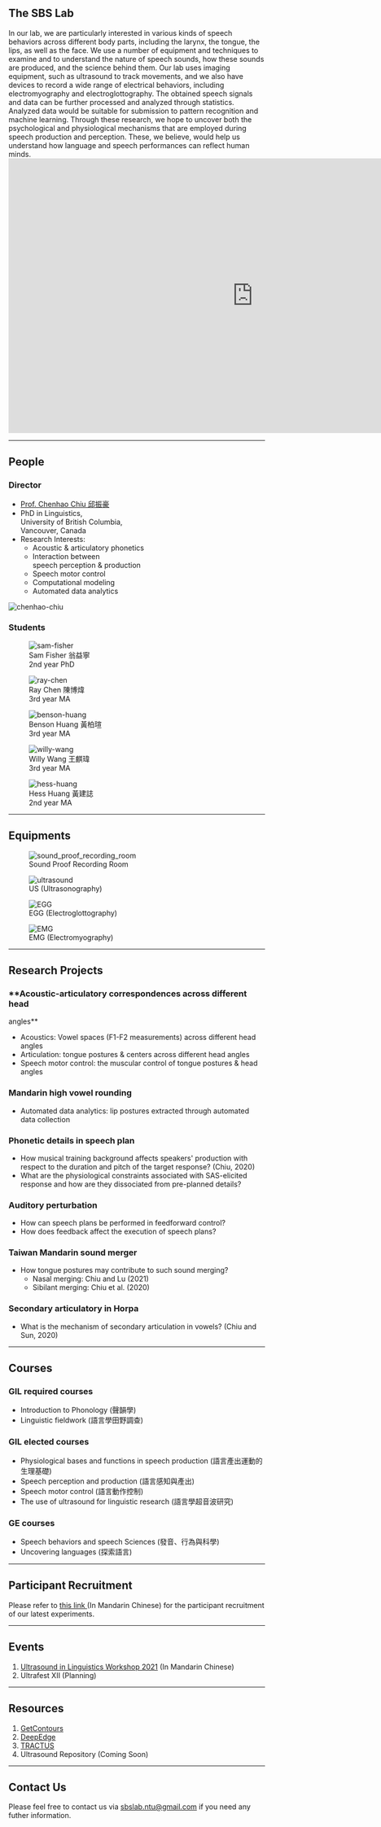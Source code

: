 <!--  -->

## **The SBS Lab**

<div class="paragraph">
  In our lab, we are particularly interested in various kinds of speech behaviors across different
  body parts, including the larynx, the tongue, the lips, as well as the face. We use a number of
  equipment and techniques to examine and to understand the nature of speech sounds, how these
  sounds are produced, and the science behind them. Our lab uses imaging equipment, such as
  ultrasound to track movements, and we also have devices to record a wide range of electrical
  behaviors, including electromyography and electroglottography. The obtained speech signals and
  data can be further processed and analyzed through statistics. Analyzed data would be suitable for
  submission to pattern recognition and machine learning. Through these research, we hope to uncover
  both the psychological and physiological mechanisms that are employed during speech production and
  perception. These, we believe, would help us understand how language and speech performances can
  reflect human minds.
</div>

<div class=video>
<iframe width="960" height="540" src="https://www.youtube.com/embed/8EV_7EfK4VE" title="YouTube video player" frameborder="0" allow="accelerometer; autoplay; clipboard-write; encrypted-media; gyroscope; picture-in-picture" allowfullscreen></iframe>
</div>

---

## **People**

### **Director**

<div class="list">
  <ul>
    <li>
      <a href="https://sites.google.com/site/chiuchenhao/"> Prof. Chenhao Chiu 邱振豪 </a>
    </li>
    <li>
      PhD in Linguistics, <br />
      University of British Columbia, <br />
      Vancouver, Canada
    </li>
    <li>
      Research Interests:
      <ul>
        <li>Acoustic & articulatory phonetics</li>
        <li>
          Interaction between <br />
          speech perception & production
        </li>
        <li>Speech motor control</li>
        <li>Computational modeling</li>
        <li>Automated data analytics</li>
      </ul>
    </li>
  </ul>
</div>

<div class="boss-image">
  <img src="./img/people/chenhao.png" alt="chenhao-chiu" loading="lazy" />
</div>

### **Students**

<div class="main-image">
  <figure class="revert">
    <img src="./img/people/sam.jpg" alt="sam-fisher" loading="lazy" />
    <figcaption>
      Sam Fisher 翁益寧 <br />
      2nd year PhD
    </figcaption>
  </figure>
  <figure>
    <img src="./img/people/ray.jpg" alt="ray-chen" loading="lazy" />
    <figcaption>
      Ray Chen 陳博煒 <br />
      3rd year MA
    </figcaption>
  </figure>
  <figure>
    <img src="./img/people/benson.jpg" alt="benson-huang" loading="lazy" />
    <figcaption>
      Benson Huang 黃柏瑄 <br />
      3rd year MA
    </figcaption>
  </figure>
  <figure>
    <img src="./img/people/willy.jpg" alt="willy-wang" loading="lazy" />
    <figcaption>
      Willy Wang 王麒瑋 <br />
      3rd year MA
    </figcaption>
  </figure>
  <figure>
    <img src="./img/people/hess.jpg" alt="hess-huang" loading="lazy" />
    <figcaption>
      Hess Huang 黃建誌 <br />
      2nd year MA
    </figcaption>
  </figure>
</div>

---

## **Equipments**

<div class="main-image">
  <figure class="revert">
    <img src="./img/equipments/room.jpeg" alt="sound_proof_recording_room" loading="lazy" />
    <figcaption>Sound Proof Recording Room</figcaption>
  </figure>
  <figure>
    <img src="./img/equipments/us.jpg" alt="ultrasound" loading="lazy" />
    <figcaption>US (Ultrasonography)</figcaption>
  </figure>
  <figure>
    <img src="./img/equipments/egg.jpg" alt="EGG" loading="lazy" />
    <figcaption>EGG (Electroglottography)</figcaption>
  </figure>
  <figure>
    <img src="./img/equipments/emg.jpg" alt="EMG" loading="lazy" />
    <figcaption>EMG (Electromyography)</figcaption>
  </figure>
</div>

---

## **Research Projects**

### \*\*Acoustic-articulatory correspondences across different head

angles\*\*

<div class="list">
  <ul>
    <li>Acoustics: Vowel spaces (F1-F2 measurements) across different head angles</li>
    <li>Articulation: tongue postures & centers across different head angles</li>
    <li>Speech motor control: the muscular control of tongue postures & head angles</li>
  </ul>
</div>

### **Mandarin high vowel rounding**

<div class="list">
  <ul>
    <li>Automated data analytics: lip postures extracted through automated data collection</li>
  </ul>
</div>

### **Phonetic details in speech plan**

<div class="list">
  <ul>
    <li>
      How musical training background affects speakers' production with respect to the duration and
      pitch of the target response? (Chiu, 2020)
    </li>
    <li>
      What are the physiological constraints associated with SAS-elicited response and how are they
      dissociated from pre-planned details?
    </li>
  </ul>
</div>

### **Auditory perturbation**

<div class="list">
  <ul>
    <li>How can speech plans be performed in feedforward control?</li>
    <li>How does feedback affect the execution of speech plans?</li>
  </ul>
</div>

### **Taiwan Mandarin sound merger**

<div class="list">
  <ul>
    <li>
      How tongue postures may contribute to such sound merging?
      <ul>
        <li>Nasal merging: Chiu and Lu (2021)</li>
        <li>Sibilant merging: Chiu et al. (2020)</li>
      </ul>
    </li>
  </ul>
</div>

### **Secondary articulatory in Horpa**

<div class="list">
  <ul>
    <li>What is the mechanism of secondary articulation in vowels? (Chiu and Sun, 2020)</li>
  </ul>
</div>

---

## **Courses**

### **GIL required courses**

<div class="list">
  <ul>
    <li>Introduction to Phonology (聲韻學)</li>
    <li>Linguistic fieldwork (語言學田野調查)</li>
  </ul>
</div>

### **GIL elected courses**

<div class="list">
  <ul>
    <li>Physiological bases and functions in speech production (語言產出運動的生理基礎)</li>
    <li>Speech perception and production (語言感知與產出)</li>
    <li>Speech motor control (語言動作控制)</li>
    <li>The use of ultrasound for linguistic research (語言學超音波研究)</li>
  </ul>
</div>

### **GE courses**

<div class="list">
  <ul>
    <li>Speech behaviors and speech Sciences (發音、行為與科學)</li>
    <li>Uncovering languages (探索語言)</li>
  </ul>
</div>

---

## **Participant Recruitment**

<div>
  Please refer to <a href="https://sbs-ntu.github.io/participant-recruitment/"> this link </a> (In
  Mandarin Chinese) for the participant recruitment of our latest experiments.
</div>

---

## **Events**

<div class="list">
  <ol>
    <li>
      <a href="https://sbs-ntu.github.io/2021-ultrasound-workshop/"
        >Ultrasound in Linguistics Workshop 2021</a
      >
      (In Mandarin Chinese)
    </li>
    <li>Ultrafest XII (Planning)</li>
  </ol>
</div>

---

## **Resources**

<div class="list">
  <ol>
    <li><a href="https://github.com/mktiede/GetContours">GetContours</a></li>
    <li><a href="https://github.com/WeirongChen/DeepEdge">DeepEdge</a></li>
    <li><a href="https://christophercarignan.github.io/TRACTUS/">TRACTUS</a></li>
    <li>Ultrasound Repository (Coming Soon)</li>
  </ol>
</div>

---

## **Contact Us**

<div>
  Please feel free to contact us via
  <a href="mailto:sbslab.ntu@gmail.com">sbslab.ntu@gmail.com</a> if you need any futher information.
</div>
